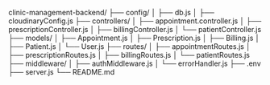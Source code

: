 clinic-management-backend/
├── config/
│   ├── db.js
│   ├── cloudinaryConfig.js
├── controllers/
│   ├── appointment.controller.js
│   ├── prescriptionController.js
│   ├── billingController.js
│   └── patientController.js
├── models/
│   ├── Appointment.js
│   ├── Prescription.js
│   ├── Billing.js
│   ├── Patient.js
│   └── User.js
├── routes/
│   ├── appointmentRoutes.js
│   ├── prescriptionRoutes.js
│   ├── billingRoutes.js
│   └── patientRoutes.js
├── middleware/
│   ├── authMiddleware.js
│   └── errorHandler.js
├── .env
├── server.js
└── README.md
